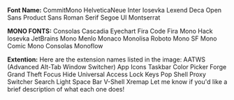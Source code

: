 **Font Name:**
CommitMono
HelveticaNeue
Inter
Iosevka
Lexend Deca
Open Sans
Product Sans
Roman Serif
Segoe UI
Montserrat

**MONO FONTS:**
Consolas
Cascadia
Eyechart
Fira Code
Fira Mono
Hack
Iosevka
JetBrains Mono
Menlo
Monaco
Monolisa
Roboto Mono
SF Mono
Comic Mono
Consolas
Monoflow

**Extention:**
Here are the extension names listed in the image:
AATWS (Advanced Alt-Tab Window Switcher)
App Icons Taskbar
Color Picker
Forge
Grand Theft Focus
Hide Universal Access
Lock Keys
Pop Shell
Proxy Switcher
Search Light
Space Bar
V-Shell
Xremap
Let me know if you'd like a brief description of what each one does!